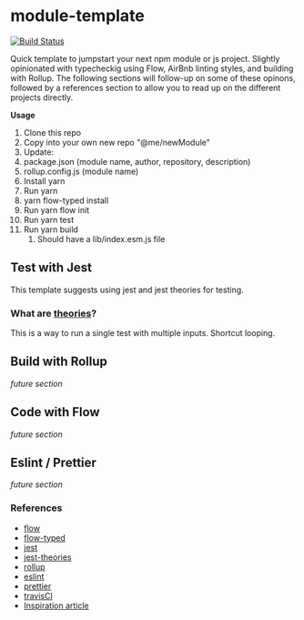 # module-template

[![Build Status](https://travis-ci.org/davidlighty/module-template.svg?branch=master)](https://travis-ci.org/davidlighty/module-template)

Quick template to jumpstart your next npm module or js project. Slightly opinionated with typecheckig using Flow, AirBnb linting styles, and building with Rollup.
The following sections will follow-up on some of these opinons, followed by a references section to allow you to read up on the different projects directly.

**Usage**

1. Clone this repo
2. Copy into your own new repo "@me/newModule"
3. Update:
4. package.json (module name, author, repository, description)
5. rollup.config.js (module name)
6. Install yarn
7. Run yarn
8. yarn flow-typed install
9. Run yarn flow init
10. Run yarn test
11. Run yarn build
    1. Should have a lib/index.esm.js file

## Test with Jest

This template suggests using jest and jest theories for testing.

### What are [theories](https://www.npmjs.com/package/jest-theories)?

This is a way to run a single test with multiple inputs. Shortcut looping.

## Build with Rollup

_future section_

## Code with Flow

_future section_

## Eslint / Prettier

_future section_

### References

- [flow](https://flow.org/)
- [flow-typed](https://github.com/flow-typed/flow-typed)
- [jest](https://jestjs.io/)
- [jest-theories](https://www.npmjs.com/package/jest-theories)
- [rollup](https://github.com/rollup/rollup)
- [eslint](https://eslint.org/)
- [prettier](https://github.com/prettier/prettier)
- [travisCI](https://travis-ci.org/)
- [Inspiration article](https://www.grzegorowski.com/publishing-npm-package-with-rollup-babel-and/)
